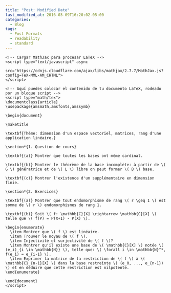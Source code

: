 ```yaml
---
title: "Post: Modified Date"
last_modified_at: 2016-03-09T16:20:02-05:00
categories:
  - Blog
tags:
  - Post Formats
  - readability
  - standard
---
```

<!DOCTYPE html>
<html lang="es">
<head>
    <meta charset="UTF-8">
    <meta name="viewport" content="width=device-width, initial-scale=1.0">
    <title>Documento LaTeX en Web</title>

    <!-- Cargar MathJax para procesar LaTeX -->
    <script type="text/javascript" async
        src="https://cdnjs.cloudflare.com/ajax/libs/mathjax/2.7.7/MathJax.js?config=TeX-MML-AM_CHTML">
    </script>

</head>
<body>

    <!-- Aquí puedes colocar el contenido de tu documento LaTeX, rodeado por un bloque script -->
    <script type="math/tex">
    \documentclass{article}
    \usepackage{amsmath,amsfonts,amssymb}

    \begin{document}

    \maketitle

    \textbf{Thème: dimension d'un espace vectoriel, matrices, rang d'une application linéaire.}

    \section*{1. Question de cours}

    \textbf{(a)} Montrer que toutes les bases ont même cardinal.

    \textbf{(b)} Montrer le théorème de la base incomplète: à partir de \( G \) génératrice et de \( L \) libre on peut former \( B \) base.

    \textbf{(c)} Montrer l'existence d'un supplémentaire en dimension finie.

    \section*{2. Exercices}

    \textbf{(a)} Montrer que tout endomorphisme de rang \( r \geq 1 \) est somme de \( r \) endomorphismes de rang 1.

    \textbf{(b)} Soit \( f: \mathbb{C}[X] \rightarrow \mathbb{C}[X] \) telle que \( f(P) = P(X+1) - P(X) \).

    \begin{enumerate}
      \item Montrer que \( f \) est linéaire.
      \item Trouver le noyau de \( f \).
      \item Injectivité et surjectivité de \( f \)?
      \item Montrer qu'il existe une base de \( \mathbb{C}[X] \) notée \( (e_i)_{i \in \mathbb{N}} \), telle que: \( \forall i \in \mathbb{N}^*, f(e_i) = e_{i-1} \).
      \item Exprimer la matrice de la restriction de \( f \) à \( \mathbb{C}_{n-1}[X] \) dans la base restreinte \( (e_0, ..., e_{n-1}) \) et en déduire que cette restriction est nilpotente.
    \end{enumerate}

    \end{document}
    </script>

</body>
</html>
